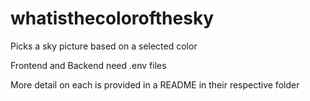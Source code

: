 # whatisthecolorofthesky

Picks a sky picture based on a selected color

Frontend and Backend need .env files

More detail on each is provided in a README in their respective folder
